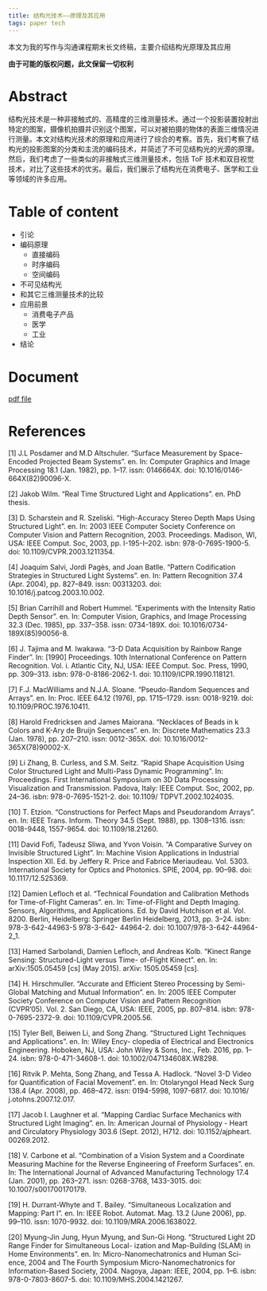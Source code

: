```yaml
---
title: 结构光技术——原理及其应用
tags: paper tech
---
```


本文为我的写作与沟通课程期末长文终稿，主要介绍结构光原理及其应用

**由于可能的版权问题，此文保留一切权利**

# Abstract
结构光技术是一种非接触式的、高精度的三维测量技术。通过一个投影装置投射出特定的图案，摄像机拍摄并识别这个图案，可以对被拍摄的物体的表面三维情况进行测量。本文对结构光技术的原理和应用进行了综合的考察。首先，我们考察了结构光的投影图案的分类和主流的编码技术，并简述了不可见结构光的光源的原理。然后，我们考虑了一些类似的非接触式三维测量技术，包括 ToF 技术和双目视觉技术，对比了这些技术的优劣。最后，我们展示了结构光在消费电子、医学和工业等领域的许多应用。

# Table of content
- 引论
- 编码原理
  - 直接编码
  - 时序编码
  - 空间编码
- 不可见结构光
- 和其它三维测量技术的比较
- 应用前景
  - 消费电子产品
  - 医学
  - 工业
- 结论

# Document
[pdf file](/assets/doc/structured-light.pdf)

# References

[1] J.L Posdamer and M.D Altschuler. “Surface Measurement by Space-Encoded Projected Beam Systems”. en.
In: Computer Graphics and Image Processing 18.1 (Jan. 1982), pp. 1–17. issn: 0146664X. doi: 10.1016/0146-
664X(82)90096-X.

[2] Jakob Wilm. “Real Time Structured Light and Applications”. en. PhD thesis.

[3] D. Scharstein and R. Szeliski. “High-Accuracy Stereo Depth Maps Using Structured Light”. en. In: 2003 IEEE
Computer Society Conference on Computer Vision and Pattern Recognition, 2003. Proceedings. Madison, WI,
USA: IEEE Comput. Soc, 2003, pp. I-195-I–202. isbn: 978-0-7695-1900-5. doi: 10.1109/CVPR.2003.1211354.

[4] Joaquim Salvi, Jordi Pagès, and Joan Batlle. “Pattern Codification Strategies in Structured Light Systems”. en.
In: Pattern Recognition 37.4 (Apr. 2004), pp. 827–849. issn: 00313203. doi: 10.1016/j.patcog.2003.10.002.

[5] Brian Carrihill and Robert Hummel. “Experiments with the Intensity Ratio Depth Sensor”. en. In: Computer
Vision, Graphics, and Image Processing 32.3 (Dec. 1985), pp. 337–358. issn: 0734-189X. doi: 10.1016/0734-
189X(85)90056-8.

[6] J. Tajima and M. Iwakawa. “3-D Data Acquisition by Rainbow Range Finder”. In: [1990] Proceedings. 10th
International Conference on Pattern Recognition. Vol. i. Atlantic City, NJ, USA: IEEE Comput. Soc. Press,
1990, pp. 309–313. isbn: 978-0-8186-2062-1. doi: 10.1109/ICPR.1990.118121.

[7] F.J. MacWilliams and N.J.A. Sloane. “Pseudo-Random Sequences and Arrays”. en. In: Proc. IEEE 64.12 (1976),
pp. 1715–1729. issn: 0018-9219. doi: 10.1109/PROC.1976.10411.

[8] Harold Fredricksen and James Maiorana. “Necklaces of Beads in k Colors and K-Ary de Bruijn Sequences”. en.
In: Discrete Mathematics 23.3 (Jan. 1978), pp. 207–210. issn: 0012-365X. doi: 10.1016/0012-365X(78)90002-X.

[9] Li Zhang, B. Curless, and S.M. Seitz. “Rapid Shape Acquisition Using Color Structured Light and Multi-Pass
Dynamic Programming”. In: Proceedings. First International Symposium on 3D Data Processing Visualization
and Transmission. Padova, Italy: IEEE Comput. Soc, 2002, pp. 24–36. isbn: 978-0-7695-1521-2. doi: 10.1109/
TDPVT.2002.1024035.

[10] T. Etzion. “Constructions for Perfect Maps and Pseudorandom Arrays”. en. In: IEEE Trans. Inform. Theory
34.5 (Sept. 1988), pp. 1308–1316. issn: 0018-9448, 1557-9654. doi: 10.1109/18.21260.

[11] David Fofi, Tadeusz Sliwa, and Yvon Voisin. “A Comparative Survey on Invisible Structured Light”. In: Machine
Vision Applications in Industrial Inspection XII. Ed. by Jeffery R. Price and Fabrice Meriaudeau. Vol. 5303.
International Society for Optics and Photonics. SPIE, 2004, pp. 90–98. doi: 10.1117/12.525369.

[12] Damien Lefloch et al. “Technical Foundation and Calibration Methods for Time-of-Flight Cameras”. en. In:
Time-of-Flight and Depth Imaging. Sensors, Algorithms, and Applications. Ed. by David Hutchison et al.
Vol. 8200. Berlin, Heidelberg: Springer Berlin Heidelberg, 2013, pp. 3–24. isbn: 978-3-642-44963-5 978-3-642-
44964-2. doi: 10.1007/978-3-642-44964-2_1.

[13] Hamed Sarbolandi, Damien Lefloch, and Andreas Kolb. “Kinect Range Sensing: Structured-Light versus Time-
of-Flight Kinect”. en. In: arXiv:1505.05459 [cs] (May 2015). arXiv: 1505.05459 [cs].

[14] H. Hirschmuller. “Accurate and Efficient Stereo Processing by Semi-Global Matching and Mutual Information”.
en. In: 2005 IEEE Computer Society Conference on Computer Vision and Pattern Recognition (CVPR’05).
Vol. 2. San Diego, CA, USA: IEEE, 2005, pp. 807–814. isbn: 978-0-7695-2372-9. doi: 10.1109/CVPR.2005.56.

[15] Tyler Bell, Beiwen Li, and Song Zhang. “Structured Light Techniques and Applications”. en. In: Wiley Ency-
clopedia of Electrical and Electronics Engineering. Hoboken, NJ, USA: John Wiley & Sons, Inc., Feb. 2016,
pp. 1–24. isbn: 978-0-471-34608-1. doi: 10.1002/047134608X.W8298.

[16] Ritvik P. Mehta, Song Zhang, and Tessa A. Hadlock. “Novel 3-D Video for Quantification of Facial Movement”.
en. In: Otolaryngol Head Neck Surg 138.4 (Apr. 2008), pp. 468–472. issn: 0194-5998, 1097-6817. doi: 10.1016/
j.otohns.2007.12.017.

[17] Jacob I. Laughner et al. “Mapping Cardiac Surface Mechanics with Structured Light Imaging”. en. In: American
Journal of Physiology - Heart and Circulatory Physiology 303.6 (Sept. 2012), H712. doi: 10.1152/ajpheart.
00269.2012.

[18] V. Carbone et al. “Combination of a Vision System and a Coordinate Measuring Machine for the Reverse
Engineering of Freeform Surfaces”. en. In: The International Journal of Advanced Manufacturing Technology
17.4 (Jan. 2001), pp. 263–271. issn: 0268-3768, 1433-3015. doi: 10.1007/s001700170179.

[19] H. Durrant-Whyte and T. Bailey. “Simultaneous Localization and Mapping: Part I”. en. In: IEEE Robot.
Automat. Mag. 13.2 (June 2006), pp. 99–110. issn: 1070-9932. doi: 10.1109/MRA.2006.1638022.

[20] Myung-Jin Jung, Hyun Myung, and Sun-Gi Hong. “Structured Light 2D Range Finder for Simultaneous Local-
ization and Map-Building (SLAM) in Home Environments”. en. In: Micro-Nanomechatronics and Human Sci-
ence, 2004 and The Fourth Symposium Micro-Nanomechatronics for Information-Based Society, 2004. Nagoya,
Japan: IEEE, 2004, pp. 1–6. isbn: 978-0-7803-8607-5. doi: 10.1109/MHS.2004.1421267.